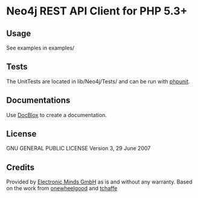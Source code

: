 Neo4j REST API Client for PHP 5.3+
==================================

Usage
-----
See examples in examples/

Tests
-----
The UnitTests are located in lib/Neo4j/Tests/ and can be run with [phpunit](https://github.com/sebastianbergmann/phpunit).

Documentations
--------------
Use [DocBlox](https://github.com/mvriel/Docblox) to create a documentation.

License
-------
GNU GENERAL PUBLIC LICENSE Version 3, 29 June 2007

Credits
-------
Provided by [Electronic Minds GmbH](http://www.electronic-minds.de/) as is and without any warranty.
Based on the work from [onewheelgood](https://github.com/onewheelgood) and [tchaffe](https://github.com/tchaffee)
